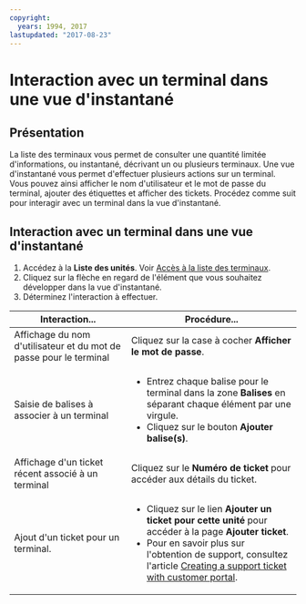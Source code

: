 ```yaml
---
copyright:
  years: 1994, 2017
lastupdated: "2017-08-23"
---
```


# Interaction avec un terminal dans une vue d'instantané

## Présentation

La liste des terminaux vous permet de consulter une quantité limitée d'informations, ou instantané, décrivant un ou plusieurs terminaux. Une vue d'instantané vous permet d'effectuer plusieurs actions sur un terminal. Vous pouvez ainsi afficher le nom d'utilisateur et le mot de passe du terminal, ajouter des étiquettes et afficher des tickets. Procédez comme suit pour interagir avec un terminal dans la vue d'instantané.

## Interaction avec un terminal dans une vue d'instantané

1. Accédez à la **Liste des unités**. Voir [Accès à la liste des terminaux](vsi_managing.html).
2. Cliquez sur la flèche en regard de l'élément que vous souhaitez développer dans la vue d'instantané.
3. Déterminez l'interaction à effectuer.

|Interaction...|Procédure...|
|---|---|
|Affichage du nom d'utilisateur et du mot de passe pour le terminal|Cliquez sur la case à cocher **Afficher le mot de passe**.|
|Saisie de balises à associer à un terminal|<ul><li>Entrez chaque balise pour le terminal dans la zone **Balises** en séparant chaque élément par une virgule.</li><li>Cliquez sur le bouton **Ajouter balise(s)**.</li></ul>|
|Affichage d'un ticket récent associé à un terminal|Cliquez sur le **Numéro de ticket** pour accéder aux détails du ticket.|
|Ajout d'un ticket pour un terminal.|<ul><li>Cliquez sur le lien **Ajouter un ticket pour cette unité** pour accéder à la page **Ajouter ticket**.</li><li>Pour en savoir plus sur l'obtention de support, consultez l'article [Creating a support ticket with customer portal](/docs/customer-portal/cpsupport.html).</li></ul>|
